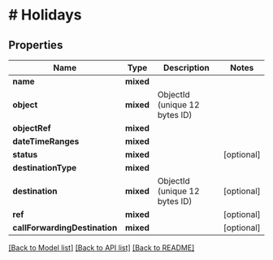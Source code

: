 # # Holidays

## Properties

Name | Type | Description | Notes
------------ | ------------- | ------------- | -------------
**name** | **mixed** |  |
**object** | **mixed** | ObjectId (unique 12 bytes ID) |
**objectRef** | **mixed** |  |
**dateTimeRanges** | **mixed** |  |
**status** | **mixed** |  | [optional]
**destinationType** | **mixed** |  |
**destination** | **mixed** | ObjectId (unique 12 bytes ID) | [optional]
**ref** | **mixed** |  | [optional]
**callForwardingDestination** | **mixed** |  | [optional]

[[Back to Model list]](../../README.md#models) [[Back to API list]](../../README.md#endpoints) [[Back to README]](../../README.md)
